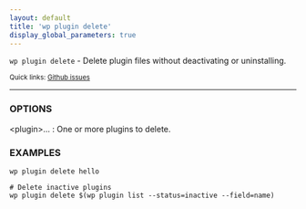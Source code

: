 ```yaml
---
layout: default
title: 'wp plugin delete'
display_global_parameters: true
---
```


`wp plugin delete` - Delete plugin files without deactivating or uninstalling.

<small>Quick links: <a href="https://github.com/wp-cli/wp-cli/issues?q=is%3Aopen+label%3Acommand%3Adelete+sort%3Aupdated-desc">Github issues</a></small>

<hr />

### OPTIONS

&lt;plugin&gt;...
: One or more plugins to delete.

### EXAMPLES

    wp plugin delete hello

    # Delete inactive plugins
    wp plugin delete $(wp plugin list --status=inactive --field=name)



